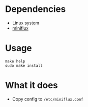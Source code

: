 # Dependencies
- Linux system
- [miniflux](https://miniflux.app/docs/installation.html)

# Usage

    make help
    sudo make install

# What it does
- Copy config to `/etc/miniflux.conf`
